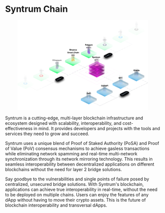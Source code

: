 # Syntrum Chain

<figure><img src="../.gitbook/assets/SyntrumWWP.png" alt=""><figcaption></figcaption></figure>

Syntrum is a cutting-edge, multi-layer blockchain infrastructure and ecosystem designed with scalability, interoperability, and cost-effectiveness in mind. It provides developers and projects with the tools and services they need to grow and succeed.

Syntrum uses a unique blend of Proof of Staked Authority (PoSA) and Proof of Value (PoV) consensus mechanisms to achieve gasless transactions while eliminating network spamming and real-time multi-network synchronization through its network mirroring technology. This results in seamless interoperability between decentralized applications on different blockchains without the need for layer 2 bridge solutions.

Say goodbye to the vulnerabilities and single points of failure posed by centralized, unsecured bridge solutions. With Syntrum's blockchain, applications can achieve true interoperability in real-time, without the need to be deployed on multiple chains. Users can enjoy the features of any dApp without having to move their crypto assets. This is the future of blockchain interoperability and transversal dApps.
